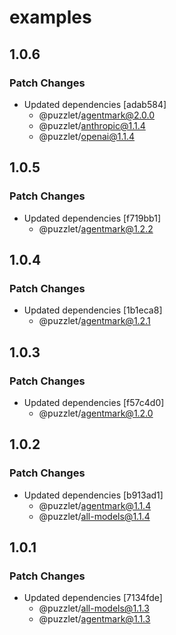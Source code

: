 # examples

## 1.0.6

### Patch Changes

- Updated dependencies [adab584]
  - @puzzlet/agentmark@2.0.0
  - @puzzlet/anthropic@1.1.4
  - @puzzlet/openai@1.1.4

## 1.0.5

### Patch Changes

- Updated dependencies [f719bb1]
  - @puzzlet/agentmark@1.2.2

## 1.0.4

### Patch Changes

- Updated dependencies [1b1eca8]
  - @puzzlet/agentmark@1.2.1

## 1.0.3

### Patch Changes

- Updated dependencies [f57c4d0]
  - @puzzlet/agentmark@1.2.0

## 1.0.2

### Patch Changes

- Updated dependencies [b913ad1]
  - @puzzlet/agentmark@1.1.4
  - @puzzlet/all-models@1.1.4

## 1.0.1

### Patch Changes

- Updated dependencies [7134fde]
  - @puzzlet/all-models@1.1.3
  - @puzzlet/agentmark@1.1.3
